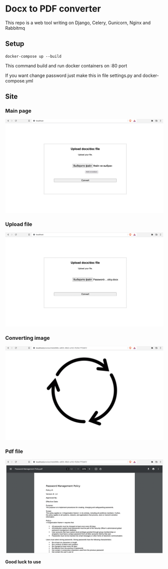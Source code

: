 # Docx to PDF converter
<p>This repo is a web tool writing on Django, Celery, Gunicorn, Nginx and Rabbitmq</p>

## Setup
<code>docker-compose up --build</code>
<p>This command build and run docker containers on :80 port</p>
<p>If you want change password just make this in file settings.py and docker-compose.yml</p>


## Site
### Main page
![alt text](screenshots/1.png)

### Upload file
![alt text](screenshots/2.png)

### Converting image
![alt text](screenshots/3.png)

### Pdf file
![alt text](screenshots/4.png)

<strong>Good luck to use</strong>

